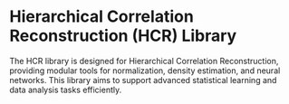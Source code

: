 # Hierarchical Correlation Reconstruction (HCR) Library

The HCR library is designed for Hierarchical Correlation Reconstruction, providing modular tools for normalization, density estimation, and neural networks. This library aims to support advanced statistical learning and data analysis tasks efficiently.